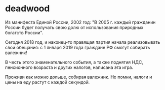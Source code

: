 # deadwood
Из манифеста Единой России, 2002 год:
"В 2005 г. каждый гражданин России будет получать свою долю от использования природных богатств России".

Сегодня 2018 год, и наконец-то правящая партия начала реализовывать свои обещания: с 1 января 2019 года граждане РФ смогут собирать валежник!

В честь этого знаменательного события, а также поднятия НДС, пенсионного возраста и других налогов, написана эта игра.

Проживи как можно дольше, собирая валежник. Но помни, налоги и цены на еду растут с каждой секундой.
